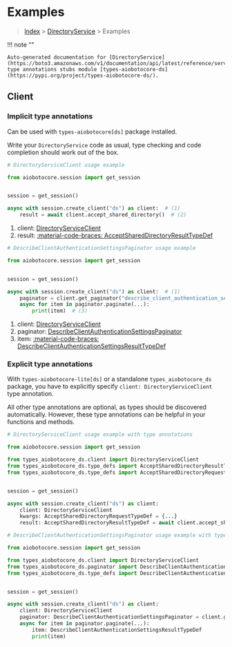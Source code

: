 # Examples

> [Index](../README.md) > [DirectoryService](./README.md) > Examples

!!! note ""

    Auto-generated documentation for [DirectoryService](https://boto3.amazonaws.com/v1/documentation/api/latest/reference/services/ds.html#directoryservice)
    type annotations stubs module [types-aiobotocore-ds](https://pypi.org/project/types-aiobotocore-ds/).

## Client

### Implicit type annotations

Can be used with `types-aiobotocore[ds]` package installed.

Write your `DirectoryService` code as usual,
type checking and code completion should work out of the box.



```python
# DirectoryServiceClient usage example

from aiobotocore.session import get_session


session = get_session()

async with session.create_client("ds") as client:  # (1)
    result = await client.accept_shared_directory()  # (2)
```

1. client: [DirectoryServiceClient](./client.md)
2. result: [:material-code-braces: AcceptSharedDirectoryResultTypeDef](./type_defs.md#acceptshareddirectoryresulttypedef) 



```python
# DescribeClientAuthenticationSettingsPaginator usage example

from aiobotocore.session import get_session


session = get_session()

async with session.create_client("ds") as client:  # (1)
    paginator = client.get_paginator("describe_client_authentication_settings")  # (2)
    async for item in paginator.paginate(...):
        print(item)  # (3)
```

1. client: [DirectoryServiceClient](./client.md)
2. paginator: [DescribeClientAuthenticationSettingsPaginator](./paginators.md#describeclientauthenticationsettingspaginator)
3. item: [:material-code-braces: DescribeClientAuthenticationSettingsResultTypeDef](./type_defs.md#describeclientauthenticationsettingsresulttypedef) 




### Explicit type annotations

With `types-aiobotocore-lite[ds]`
or a standalone `types_aiobotocore_ds` package, you have to explicitly specify
`client: DirectoryServiceClient` type annotation.

All other type annotations are optional, as types should be discovered automatically.
However, these type annotations can be helpful in your functions and methods.


```python
# DirectoryServiceClient usage example with type annotations

from aiobotocore.session import get_session

from types_aiobotocore_ds.client import DirectoryServiceClient
from types_aiobotocore_ds.type_defs import AcceptSharedDirectoryResultTypeDef
from types_aiobotocore_ds.type_defs import AcceptSharedDirectoryRequestTypeDef


session = get_session()

async with session.create_client("ds") as client:
    client: DirectoryServiceClient
    kwargs: AcceptSharedDirectoryRequestTypeDef = {...}
    result: AcceptSharedDirectoryResultTypeDef = await client.accept_shared_directory(**kwargs)
```



```python
# DescribeClientAuthenticationSettingsPaginator usage example with type annotations

from aiobotocore.session import get_session

from types_aiobotocore_ds.client import DirectoryServiceClient
from types_aiobotocore_ds.paginator import DescribeClientAuthenticationSettingsPaginator
from types_aiobotocore_ds.type_defs import DescribeClientAuthenticationSettingsResultTypeDef


session = get_session()

async with session.create_client("ds") as client:
    client: DirectoryServiceClient
    paginator: DescribeClientAuthenticationSettingsPaginator = client.get_paginator("describe_client_authentication_settings")
    async for item in paginator.paginate(...):
        item: DescribeClientAuthenticationSettingsResultTypeDef
        print(item)
```


